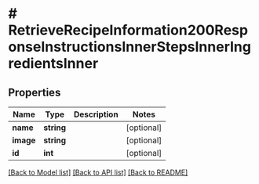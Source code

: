 # # RetrieveRecipeInformation200ResponseInstructionsInnerStepsInnerIngredientsInner

## Properties

Name | Type | Description | Notes
------------ | ------------- | ------------- | -------------
**name** | **string** |  | [optional]
**image** | **string** |  | [optional]
**id** | **int** |  | [optional]

[[Back to Model list]](../../README.md#models) [[Back to API list]](../../README.md#endpoints) [[Back to README]](../../README.md)
